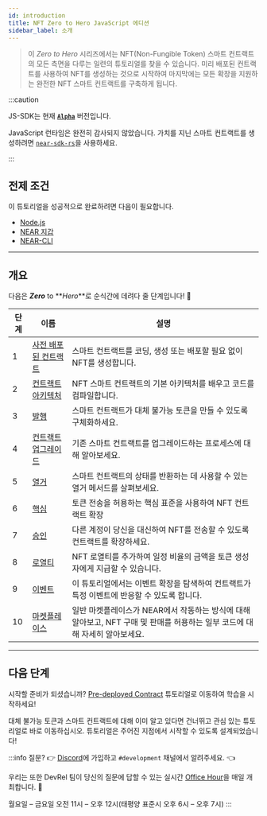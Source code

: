 ```yaml
---
id: introduction
title: NFT Zero to Hero JavaScript 에디션
sidebar_label: 소개
---
```


> 이 _Zero to Hero_ 시리즈에서는 NFT(Non-Fungible Token) 스마트 컨트랙트의 모든 측면을 다루는 일련의 튜토리얼를 찾을 수 있습니다. 
> 미리 배포된 컨트랙트를 사용하여 NFT를 생성하는 것으로 시작하여 마지막에는 모든 확장을 지원하는 완전한 NFT 스마트 컨트랙트를 구축하게 됩니다.

:::caution
 
JS-SDK는 현재 **[`Alpha`](https://github.com/near/near-sdk-js/releases/)** 버전입니다. 

JavaScript 런타임은 완전히 감사되지 않았습니다. 가치를 지닌 스마트 컨트랙트를 생성하려면 [`near-sdk-rs`](https://github.com/near/near-sdk-rs)을 사용하세요.
 
:::

## 전제 조건

이 튜토리얼을 성공적으로 완료하려면 다음이 필요합니다.

- [Node.js](/develop/prerequisites#nodejs)
- [NEAR 지갑](https://wallet.testnet.near.org/create)
- [NEAR-CLI](/tools/near-cli#설정)

---

## 개요

다음은 **_Zero_** to **_Hero_**로 순식간에 데려다 줄 단계입니다! 💪


| 단계 | 이름                                                                         | 설명                                                                          |
| ---- | ---------------------------------------------------------------------------- | ------------------------------------------------------------------------------------ |
| 1    | [사전 배포된 컨트랙트](/tutorials/nfts/js/predeployed-contract) | 스마트 컨트랙트를 코딩, 생성 또는 배포할 필요 없이 NFT를 생성합니다.            |
| 2    | [컨트랙트 아키텍처](/tutorials/nfts/js/skeleton)             | NFT 스마트 컨트랙트의 기본 아키텍처를 배우고 코드를 컴파일합니다.             |
| 3    | [발행](/tutorials/nfts/js/minting)                            | 스마트 컨트랙트가 대체 불가능 토큰을 만들 수 있도록 구체화하세요.          |
| 4    | [컨트랙트 업그레이드](/tutorials/nfts/js/upgrade-contract)        | 기존 스마트 컨트랙트를 업그레이드하는 프로세스에 대해 알아보세요.  |
| 5    | [열거](/tutorials/nfts/js/enumeration)                    | 스마트 컨트랙트의 상태를 반환하는 데 사용할 수 있는 열거 메서드를 살펴보세요. |
| 6    | [핵심](/tutorials/nfts/js/core)                                  | 	토큰 전송을 허용하는 핵심 표준을 사용하여 NFT 컨트랙트 확장         |
| 7    | [승인](/tutorials/nfts/js/approvals)                        | 다른 계정이 당신을 대신하여 NFT를 전송할 수 있도록 컨트랙트를 확장하세요.         |
| 8    | [로열티](/tutorials/nfts/js/royalty)                            | NFT 로열티를 추가하여 일정 비율의 금액을 토큰 생성자에게 지급할 수 있습니다.      |
| 9    | [이벤트](/tutorials/nfts/js/events)                           | 이 튜토리얼에서는 이벤트 확장을 탐색하여 컨트랙트가 특정 이벤트에 반응할 수 있도록 합니다. |
| 10    | [마켓플레이스](/tutorials/nfts/js/marketplace)                            | 일반 마켓플레이스가 NEAR에서 작동하는 방식에 대해 알아보고, NFT 구매 및 판매를 허용하는 일부 코드에 대해 자세히 알아보세요. |

---

## 다음 단계

시작할 준비가 되셨습니까? [Pre-deployed Contract](/tutorials/nfts/js/predeployed-contract) 튜토리얼로 이동하여 학습을 시작하세요!

대체 불가능 토큰과 스마트 컨트랙트에 대해 이미 알고 있다면 건너뛰고 관심 있는 튜토리얼로 바로 이동하십시오. 튜토리얼은 주어진 지점에서 시작할 수 있도록 설계되었습니다!

:::info 질문?
👉 [Discord](https://near.chat/)에 가입하고 `#development` 채널에서 알려주세요. 👈

우리는 또한 DevRel 팀이 당신의 질문에 답할 수 있는 실시간 [Office Hour](https://near.org/office-hours/)을 매일 개최합니다. 🤔

월요일 – 금요일 오전 11시 – 오후 12시(태평양 표준시 오후 6시 – 오후 7시)
:::
